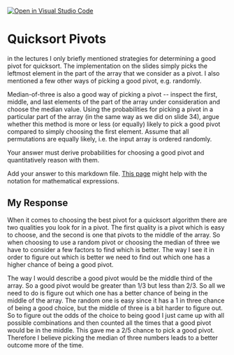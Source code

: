 [![Open in Visual Studio Code](https://classroom.github.com/assets/open-in-vscode-718a45dd9cf7e7f842a935f5ebbe5719a5e09af4491e668f4dbf3b35d5cca122.svg)](https://classroom.github.com/online_ide?assignment_repo_id=12557331&assignment_repo_type=AssignmentRepo)
# Quicksort Pivots

in the lectures I only briefly mentioned strategies for determining a good pivot
for quicksort. The implementation on the slides simply picks the leftmost
element in the part of the array that we consider as a pivot. I also mentioned a
few other ways of picking a good pivot, e.g. randomly.

Median-of-three is also a good way of picking a pivot -- inspect the first,
middle, and last elements of the part of the array under consideration and
choose the median value. Using the probabilities for picking a pivot in a
particular part of the array (in the same way as we did on slide 34), argue
whether this method is more or less (or equally) likely to pick a good pivot
compared to simply choosing the first element. Assume that all permutations are
equally likely, i.e. the input array is ordered randomly.

Your answer must derive probabilities for choosing a good pivot and
quantitatively reason with them.

Add your answer to this markdown file. [This
page](https://docs.github.com/en/get-started/writing-on-github/working-with-advanced-formatting/writing-mathematical-expressions)
might help with the notation for mathematical expressions.


## My Response

When it comes to choosing the best pivot for a quicksort algorithm there are two qualities you look for in a pivot. The first quality is a pivot which is easy to choose, and the second is one that pivots to the middle of the array. So when choosing to use a random pivot or choosing the median of three we have to consider a few factors to find which is better. The way I see it in order to figure out which is better we need to find out which one has a higher chance of being a good pivot.

The way I would describe a good pivot would be the middle third of the array. So a good pivot would be greater than 1/3 but less than 2/3. So all we need to do is figure out which one has a better chance of being in the middle of the array. The random one is easy since it has a 1 in three chance of being a good choice, but the middle of three is a bit harder to figure out. So to figure out the odds of the choice to being good I just came up with all possible combinations and then counted all the times that a good pivot would be in the middle. This gave me a 2/5 chance to pick a good pivot. Therefore I believe picking the median of three numbers leads to a better outcome more of the time.
